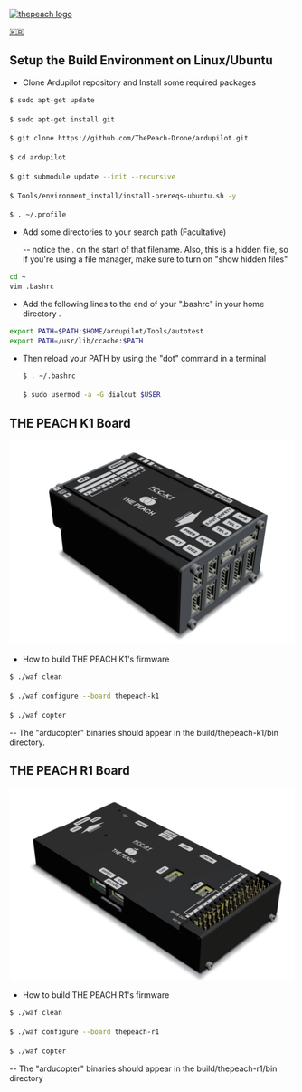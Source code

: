 [![thepeach logo](http://gabom1.pagei.gethompy.com/data/editor/2005/ae065791211b1de95f89a5c5c9f796b7_1589185049_9675.png)](http://thepeach.kr)

[🇰🇷](/docs/README-ko.md "Korean")



## Setup the Build Environment on Linux/Ubuntu

* Clone Ardupilot repository and Install some required packages

```bash
$ sudo apt-get update

$ sudo apt-get install git

$ git clone https://github.com/ThePeach-Drone/ardupilot.git

$ cd ardupilot

$ git submodule update --init --recursive

$ Tools/environment_install/install-prereqs-ubuntu.sh -y

$ . ~/.profile
```


  * Add some directories to your search path (Facultative)

    -- notice the . on the start of that filename. Also, this is a hidden file, so if you're using a file manager, make sure to turn on "show hidden files"

```bash
cd ~
vim .bashrc
```

  * Add the following lines to the end of your ".bashrc" in your home directory .
  ```bash
  export PATH=$PATH:$HOME/ardupilot/Tools/autotest
  export PATH=/usr/lib/ccache:$PATH
  ```
  

- Then reload your PATH by using the "dot" command in a terminal

  ```bash
  $ . ~/.bashrc

  $ sudo usermod -a -G dialout $USER
  ```



## THE PEACH K1 Board

![THEPEACH K1](./libraries/AP_HAL_ChibiOS/hwdef/thepeach-k1/THEPEACH_K1.png)
 * How to build THE PEACH K1's firmware
```bash
$ ./waf clean

$ ./waf configure --board thepeach-k1

$ ./waf copter
```
-- The "arducopter" binaries should appear in the build/thepeach-k1/bin directory.



## THE PEACH R1 Board

![THEPEACH R1](./libraries/AP_HAL_ChibiOS/hwdef/thepeach-r1/THEPEACH_R1.png)
 * How to build THE PEACH R1's firmware
```bash
$ ./waf clean

$ ./waf configure --board thepeach-r1

$ ./waf copter
```
-- The "arducopter" binaries should appear in the build/thepeach-r1/bin directory